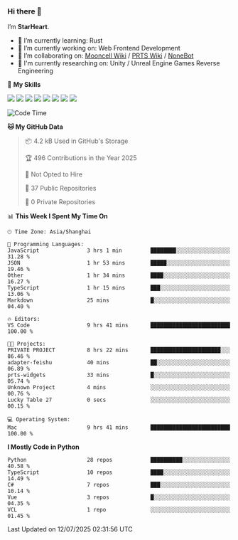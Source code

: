 ### Hi there 👋

I’m **StarHeart**.

- 🌱 I’m currently learning: Rust
- 🔭 I’m currently working on: Web Frontend Development
- 👯 I’m collaborating on: [Mooncell Wiki](https://fgo.wiki/) / [PRTS Wiki](http://prts.wiki/) / [NoneBot](https://github.com/nonebot)
- 🔬 I'm currently researching on: Unity / Unreal Engine Games Reverse Engineering

🌟 **My Skills**

![](https://img.shields.io/badge/-Python-3e74a2?style=flat-square&logo=Python&logoColor=fff)
![](https://img.shields.io/badge/-Node.js-339933?style=flat-square&logo=node.js&logoColor=fff)
![](https://img.shields.io/badge/-Vue-4fc08d?style=flat-square&logo=vue.js&logoColor=fff)
![](https://img.shields.io/badge/-React-2d98ce?style=flat-square&logo=React&logoColor=fff)
![](https://img.shields.io/badge/-TypeScript-3178C6?style=flat-square&logo=TypeScript&logoColor=fff)
![](https://img.shields.io/badge/-Docker-2496ED?style=flat-square&logo=Docker&logoColor=fff)
![](https://img.shields.io/badge/-Linux-000000?style=flat-square&logo=Linux&logoColor=fff)
![](https://img.shields.io/badge/-Dotnet-512bd4?style=flat-square&logo=.net&logoColor=fff)

<!--START_SECTION:waka-->
![Code Time](http://img.shields.io/badge/Code%20Time-1%2C630%20hrs%205%20mins-blue)

**🐱 My GitHub Data** 

> 📦 4.2 kB Used in GitHub's Storage 
 > 
> 🏆 496 Contributions in the Year 2025
 > 
> 🚫 Not Opted to Hire
 > 
> 📜 37 Public Repositories 
 > 
> 🔑 0 Private Repositories 
 > 
📊 **This Week I Spent My Time On** 

```text
🕑︎ Time Zone: Asia/Shanghai

💬 Programming Languages: 
JavaScript               3 hrs 1 min         ████████░░░░░░░░░░░░░░░░░   31.28 % 
JSON                     1 hr 53 mins        █████░░░░░░░░░░░░░░░░░░░░   19.46 % 
Other                    1 hr 34 mins        ████░░░░░░░░░░░░░░░░░░░░░   16.27 % 
TypeScript               1 hr 15 mins        ███░░░░░░░░░░░░░░░░░░░░░░   13.06 % 
Markdown                 25 mins             █░░░░░░░░░░░░░░░░░░░░░░░░   04.40 % 

🔥 Editors: 
VS Code                  9 hrs 41 mins       █████████████████████████   100.00 % 

🐱‍💻 Projects: 
PRIVATE PROJECT          8 hrs 22 mins       ██████████████████████░░░   86.46 % 
adapter-feishu           40 mins             ██░░░░░░░░░░░░░░░░░░░░░░░   06.89 % 
prts-widgets             33 mins             █░░░░░░░░░░░░░░░░░░░░░░░░   05.74 % 
Unknown Project          4 mins              ░░░░░░░░░░░░░░░░░░░░░░░░░   00.76 % 
Lucky Table 27           0 secs              ░░░░░░░░░░░░░░░░░░░░░░░░░   00.15 % 

💻 Operating System: 
Mac                      9 hrs 41 mins       █████████████████████████   100.00 % 
```

**I Mostly Code in Python** 

```text
Python                   28 repos            ██████████░░░░░░░░░░░░░░░   40.58 % 
TypeScript               10 repos            ████░░░░░░░░░░░░░░░░░░░░░   14.49 % 
C#                       7 repos             ███░░░░░░░░░░░░░░░░░░░░░░   10.14 % 
Vue                      3 repos             █░░░░░░░░░░░░░░░░░░░░░░░░   04.35 % 
VCL                      1 repo              ░░░░░░░░░░░░░░░░░░░░░░░░░   01.45 % 
```




 Last Updated on 12/07/2025 02:31:56 UTC
<!--END_SECTION:waka-->

